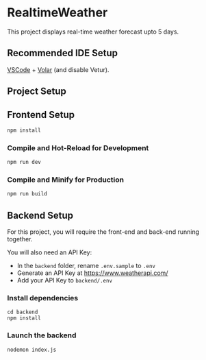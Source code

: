# RealtimeWeather

This project displays real-time weather forecast upto 5 days.

## Recommended IDE Setup

[VSCode](https://code.visualstudio.com/) + [Volar](https://marketplace.visualstudio.com/items?itemName=Vue.volar) (and disable Vetur).



## Project Setup

## Frontend Setup

```sh
npm install
```

### Compile and Hot-Reload for Development

```sh
npm run dev
```

### Compile and Minify for Production

```sh
npm run build
```

## Backend Setup

For this project, you will require the front-end and back-end running together.

You will also need an API Key:

- In the `backend` folder, rename `.env.sample` to `.env`
- Generate an API Key at https://www.weatherapi.com/
- Add your API Key to `backend/.env`

### Install dependencies
```
cd backend
npm install
```

### Launch the backend
```
nodemon index.js
```